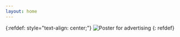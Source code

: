 ```yaml
---
layout: home
---
```

{:refdef: style="text-align: center;"}
![Poster for advertising]({{site.baseurl}}/images/RBGPoster-1.png)
{: refdef}
